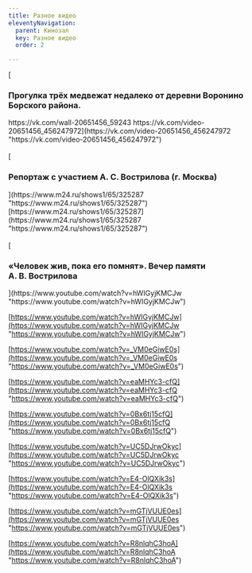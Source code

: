 ```yaml
---
title: Разное видео
eleventyNavigation:
  parent: Кинозал
  key: Разное видео
  order: 2

---
```

  
  
[  
<h3><p>Прогулка трёх медвежат недалеко от&nbsp;деревни Воронино Борского района.</p></h3>https://vk.com/wall-20651456_59243  
https://vk.com/video-20651456_456247972](https://vk.com/video-20651456_456247972 "https://vk.com/video-20651456_456247972")  
<br>  
</br>  
[<h3><p>Репортаж с участием <nobr>А. C. Вострилова</nobr> (г. Москва)</p></h3>](https://www.m24.ru/shows1/65/325287 "https://www.m24.ru/shows1/65/325287")  
[https://www.m24.ru/shows1/65/325287](https://www.m24.ru/shows1/65/325287 "https://www.m24.ru/shows1/65/325287")  
<br>  
</br>  
[<h3><p>«Человек жив, пока его помнят». Вечер памяти <nobr>А. В. Вострилова</nobr></p></h3>](https://www.youtube.com/watch?v=hWIGyjKMCJw "https://www.youtube.com/watch?v=hWIGyjKMCJw")

[https://www.youtube.com/watch?v=hWIGyjKMCJw](https://www.youtube.com/watch?v=hWIGyjKMCJw "https://www.youtube.com/watch?v=hWIGyjKMCJw")

[https://www.youtube.com/watch?v=_VM0eGiwE0s](https://www.youtube.com/watch?v=_VM0eGiwE0s "https://www.youtube.com/watch?v=_VM0eGiwE0s")

[https://www.youtube.com/watch?v=eaMHYc3-cfQ](https://www.youtube.com/watch?v=eaMHYc3-cfQ "https://www.youtube.com/watch?v=eaMHYc3-cfQ")

[https://www.youtube.com/watch?v=0Bx6tj15cfQ](https://www.youtube.com/watch?v=0Bx6tj15cfQ "https://www.youtube.com/watch?v=0Bx6tj15cfQ")

[https://www.youtube.com/watch?v=UC5DJrwOkyc](https://www.youtube.com/watch?v=UC5DJrwOkyc "https://www.youtube.com/watch?v=UC5DJrwOkyc")

[https://www.youtube.com/watch?v=E4-OlQXik3s](https://www.youtube.com/watch?v=E4-OlQXik3s "https://www.youtube.com/watch?v=E4-OlQXik3s")

[https://www.youtube.com/watch?v=mGTjVUUE0es](https://www.youtube.com/watch?v=mGTjVUUE0es "https://www.youtube.com/watch?v=mGTjVUUE0es")

[https://www.youtube.com/watch?v=R8nlqhC3hoA](https://www.youtube.com/watch?v=R8nlqhC3hoA "https://www.youtube.com/watch?v=R8nlqhC3hoA")
